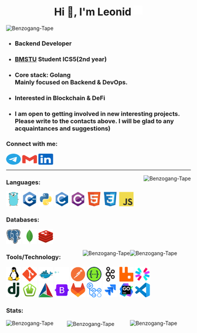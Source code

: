 <h1 align="center">Hi 👋, I'm Leonid <img src="./icons/twitter-verified-badge-svgrepo-com.svg" align="top" height="25" alt="verified"/></h1>

<p align="left"><img src="https://komarev.com/ghpvc/?username=Benzogang-Tape&label=Profile%20views&color=0e75b6&style=flat" alt="Benzogang-Tape" /></p>


* <h3 align="left">Backend Developer</h3>

* <h3 align="left"><a href="https://www.bmstu.ru" title="Bauman Moscow State Technical University">BMSTU</a> Student ICS5(2nd year)</h3>

* <h3 align="left">Core stack: Golang</br>Mainly focused on Backend & DevOps.</h3>

* <h3 align="left">Interested in Blockchain & DeFi</h3>

* <h3 align="left">I am open to getting involved in new interesting projects. Please write to the contacts above. I will be glad to any acquaintances and suggestions)</h3>

<h3 align="left">Connect with me:</h3>
<p align="left">
<a href="https://t.me/AABenzino" title="Telegram" target="_blank"><img align="center" src="./icons/telegram-color.svg" height="30" width="40" alt="Telegram"/></a>
<a href="mailto: aabenzino@gmail.com" title="Email"><img align="center" src="./icons/gmail-color.svg" width="40" height="30" alt="Email"/></a>
<a href="https://linkedin.com/in/" title="<b>LinkedIn</b>" target="_blank"><img align="center" src="./icons/linkedin-color.svg" height="30" width="40" alt="LinkedIn"/></a>
</p>

<hr>

<img align="right" src="https://github-readme-streak-stats.herokuapp.com/?user=Benzogang-Tape&theme=dark" alt="Benzogang-Tape" />

<h3 align="left">Languages:</h3>
<p align="left">
<a href="https://go.dev" title="Go" target="blank"><img src="./icons/gopher.svg" alt="Golang" width="40" height="40" style="border: none;"/></a>
<a href="https://cppreference.com" title="C++" target="_blank"><img src="./icons/cplusplus-original.svg" alt="C++" width="40" height="40" style="border: none;"/></a>
<a href="https://python.org" title="Python" target="_blank"><img src="./icons/python-original.svg" alt="Python" width="40" height="40" style="border: none;"/></a>
<a href="https://cprogramming.com" title="C" target="_blank"><img src="./icons/c-original.svg" alt="C" width="40" height="40" style="border: none;"/></a>
<a href="https://learn.microsoft.com/en-us/dotnet/csharp" title="C#" target="_blank"><img src="./icons/csharp-original.svg" alt="Csharp" width="40" height="40" style="border: none;"/></a>
<a href="https://developer.mozilla.org/en-US/docs/Web/HTML" title="HTML" target="_blank"><img src="./icons/html5-original.svg" alt="HTML5" width="40" height="40" style="border: none;"/></a>
<a href="https://w3schools.com/css" title="CSS" target="_blank"><img src="./icons/css3-original.svg" alt="CSS3" width="40" height="40" style="border: none;"/></a>
<a href="https://developer.mozilla.org/en-US/docs/Web/JavaScript" title="JavaScript" target="_blank"><img src="./icons/javascript-original.svg" alt="JavaScript" width="40" height="40" style="border: none;"/></a>
</p>

<h3 align="left">Databases:</h3>
<p align="left">
<a href="https://postgresql.org" title="PostgreSQL" target="_blank"><img src="./icons/postgresql-original.svg" alt="PostgreSQL" width="40" height="40" style="border: none;"/></a>
<a href="https://mongodb.com" title="MongoDB" target="_blank"><img src="./icons/mongodb-original.svg" alt="MongoDB" width="40" height="40" style="border: none;"/></a>
<a href="https://redis.io" title="Redis" target="_blank"><img src="./icons/redis-original.svg" alt="Redis" width="40" height="40" style="border: none;"/></a>
</p>

<img align="right" width="33%" src="https://github-readme-stats.vercel.app/api?username=Benzogang-Tape&show_icons=true&locale=en&title_color=fff&icon_color=79ff97&text_color=9f9f9f&bg_color=151515" alt="Benzogang-Tape" />
<img align="right" src="https://github-readme-stats.vercel.app/api/top-langs?username=Benzogang-Tape&show_icons=true&locale=en&layout=compact&exclude_repo=nirs-5th-sem-bmstu&hide=html,javascript,tex&title_color=fff&icon_color=79ff97&text_color=9f9f9f&bg_color=151515" alt="Benzogang-Tape" />

<h3 align="left">Tools/Technology:</h3>
<p align="left">
<a href="https://linux.org" title="GNU/Linux" target="_blank"><img src="./icons/linux-original.svg" alt="GNU/Linux" width="40" height="40" style="border: none;"/></a>
<a href="https://git-scm.com" title="Git" target="_blank"><img src="./icons/git-original.svg" alt="Git" width="40" height="40" style="border: none;"/></a>
<a href="https://docker.com" title="Docker" target="_blank"><img src="./icons/docker-original.svg" alt="Docker" width="40" height="40" style="border: none;"/></a>
<a href="https://grpc.io" title="gRPC" target="_blank"><img src="./icons/grpc-original.svg" alt="gRPC" width="40" height="40" style="border: none;"/></a>
<a href="https://postman.com" title="Postman" target="_blank"><img src="./icons/postman-original.svg" alt="Postman" width="40" height="40" style="border: none;"/></a>
<a href="https://swagger.io" title="Swagger" target="_blank"><img src="./icons/swagger-original.svg" alt="Swagger" width="40" height="40" style="border: none;"/></a>
<a href="https://kafka.apache.org" title="Kafka" target="_blank"><img src="./icons/apachekafka-original.svg" alt="Kafka" width="40" height="40" style="border: none;"/></a>
<a href="https://rabbitmq.com" title="RabbitMQ" target="_blank"><img src="./icons/rabbitmq-original.svg" alt="RabbitMQ" width="40" height="40" style="border: none;"/></a>
<a href="https://jwt.io" title="JWT" target="_blank"><img src="./icons/jwt_logo.svg" alt="JWT" width="40" height="40" style="border: none;"/></a></br>
<a href="https://www.djangoproject.com" title="Django" target="_blank"><img src="./icons/django-plain.svg" alt="Django" width="40" height="40" style="border: none;"/></a>
<a href="https://www.sfml-dev.org" title="SFML" target="_blank"><img src="./icons/sfml-icon.svg" alt="SFML" width="40" height="40" style="border: none;"/></a>
<a href="https://cmake.org" title="CMake" target="_blank"><img src="./icons/cmake-original.svg" alt="CMake" width="40" height="40" style="border: none;"/></a>
<a href="https://getbootstrap.com" title="Bootstrap" target="_blank"><img src="./icons/bootstrap-original.svg" alt="Bootstrap" width="40" height="40" style="border: none;"/></a>
<a href="https://about.gitlab.com" title="GitLab" target="_blank"><img src="./icons/gitlab-original.svg" alt="GitLab" width="40" height="40" style="border: none;"/></a>
<a href="https://docs.github.com/en/actions" title="GitHub Actions" target="_blank"><img src="./icons/githubactions-original.svg" alt="GitHub Actions" width="40" height="40" style="border: none;"/></a>
<a href="https://atlassian.com/software/jira" title="Jira" target="_blank"><img src="./icons/jira-original.svg" alt="Jira" width="40" height="40" style="border: none;"/></a>
<a href="https://jetbrains.com/go" title="Goland" target="_blank"><img src="./icons/goland-original.svg" alt="Goland" width="40" height="40" style="border: none;"/></a>
<a href="https://code.visualstudio.com" title="VSCode" target="_blank"><img src="./icons/vscode-original.svg" alt="VSCode" width="40" height="40" style="border: none;"/></a>
</p>


<h3 align="left">Stats:</h3>
<p>
<img align="left" width="33%" src="https://github-readme-stats.vercel.app/api?username=Benzogang-Tape&show_icons=true&locale=en&title_color=fff&icon_color=79ff97&text_color=9f9f9f&bg_color=151515" alt="Benzogang-Tape" />
<img align="center" width="33%" src="https://github-readme-streak-stats.herokuapp.com/?user=Benzogang-Tape&theme=dark" alt="Benzogang-Tape" />
<img align="right" width="33%" src="https://github-readme-stats.vercel.app/api/top-langs?username=Benzogang-Tape&show_icons=true&locale=en&layout=compact&exclude_repo=nirs-5th-sem-bmstu&hide=html,javascript,tex&title_color=fff&icon_color=79ff97&text_color=9f9f9f&bg_color=151515" alt="Benzogang-Tape" />
</p>


<!---
- 👋 Hi, I’m @Benzogang-Tape
- 👀 I’m interested in ...
- 🌱 I’m currently learning ...
- 💞️ I’m looking to collaborate on ...
- 📫 How to reach me ...
--->

<!---
Benzogang-Tape/Benzogang-Tape is a ✨ special ✨ repository because its `README.md` (this file) appears on your GitHub profile.
You can click the Preview link to take a look at your changes.
--->
